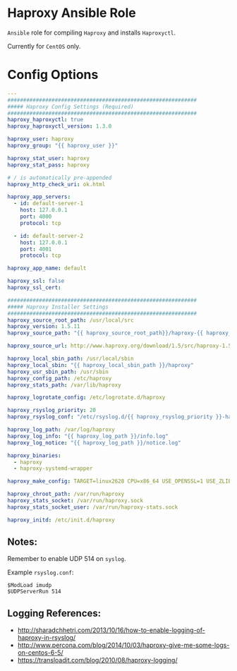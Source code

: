 # Haproxy Ansible Role

`Ansible` role for compiling `Haproxy` and installs `Haproxyctl`.

Currently for `CentOS` only.

# Config Options
```yaml
---
############################################################
##### Haproxy Config Settings (Required)
############################################################
haproxy_haproxyctl: true
haproxy_haproxyctl_version: 1.3.0

haproxy_user: haproxy
haproxy_group: "{{ haproxy_user }}"

haproxy_stat_user: haproxy
haproxy_stat_pass: haproxy

# / is automatically pre-appended
haproxy_http_check_uri: ok.html

haproxy_app_servers:
  - id: default-server-1
    host: 127.0.0.1
    port: 4000
    protocol: tcp

  - id: default-server-2
    host: 127.0.0.1
    port: 4001
    protocol: tcp

haproxy_app_name: default

haproxy_ssl: false
haproxy_ssl_cert:

############################################################
##### Haproxy Installer Settings
############################################################
haproxy_source_root_path: /usr/local/src
haproxy_version: 1.5.11
haproxy_source_path: "{{ haproxy_source_root_path}}/haproxy-{{ haproxy_version }}"

haproxy_source_url: http://www.haproxy.org/download/1.5/src/haproxy-1.5.11.tar.gz

haproxy_local_sbin_path: /usr/local/sbin
haproxy_local_sbin: "{{ haproxy_local_sbin_path }}/haproxy"
haproxy_usr_sbin_path: /usr/sbin
haproxy_config_path: /etc/haproxy
haproxy_stats_path: /var/lib/haproxy

haproxy_logrotate_config: /etc/logrotate.d/haproxy

haproxy_rsyslog_priority: 20
haproxy_rsyslog_conf: "/etc/rsyslog.d/{{ haproxy_rsyslog_priority }}-haproxy.conf"

haproxy_log_path: /var/log/haproxy
haproxy_log_info: "{{ haproxy_log_path }}/info.log"
haproxy_log_notice: "{{ haproxy_log_path }}/notice.log"

haproxy_binaries:
  - haproxy
  - haproxy-systemd-wrapper

haproxy_make_config: TARGET=linux2628 CPU=x86_64 USE_OPENSSL=1 USE_ZLIB=1 USE_PCRE=1 USE_LINUX_TPROXY=1 USE_LINUX_SPLICE=1 USE_LIBCRYPT=1 USE_REGPARM=1

haproxy_chroot_path: /var/run/haproxy
haproxy_stats_socket: /var/run/haproxy.sock
haproxy_stats_socket_user: /var/run/haproxy-stats.sock

haproxy_initd: /etc/init.d/haproxy
```

## Notes:

Remember to enable UDP 514 on `syslog`.

Example `rsyslog.conf`:

```
$ModLoad imudp
$UDPServerRun 514
```

## Logging References:
- http://sharadchhetri.com/2013/10/16/how-to-enable-logging-of-haproxy-in-rsyslog/
- http://www.percona.com/blog/2014/10/03/haproxy-give-me-some-logs-on-centos-6-5/
- https://transloadit.com/blog/2010/08/haproxy-logging/
